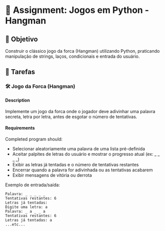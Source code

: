 

# 📘 Assignment: Jogos em Python - Hangman

## 🎯 Objetivo

Construir o clássico jogo da forca (Hangman) utilizando Python, praticando manipulação de strings, laços, condicionais e entrada do usuário.

## 📝 Tarefas

### 🛠️ Jogo da Forca (Hangman)

#### Description
Implemente um jogo da forca onde o jogador deve adivinhar uma palavra secreta, letra por letra, antes de esgotar o número de tentativas.

#### Requirements
Completed program should:

- Selecionar aleatoriamente uma palavra de uma lista pré-definida
- Aceitar palpites de letras do usuário e mostrar o progresso atual (ex: _ _ _ _)
- Exibir as letras já tentadas e o número de tentativas restantes
- Encerrar quando a palavra for adivinhada ou as tentativas acabarem
- Exibir mensagens de vitória ou derrota

Exemplo de entrada/saída:
```
Palavra: _ _ _ _ _
Tentativas restantes: 6
Letras já tentadas: 
Digite uma letra: a
Palavra: _ a _ _ a
Tentativas restantes: 6
Letras já tentadas: a
...etc...
```
